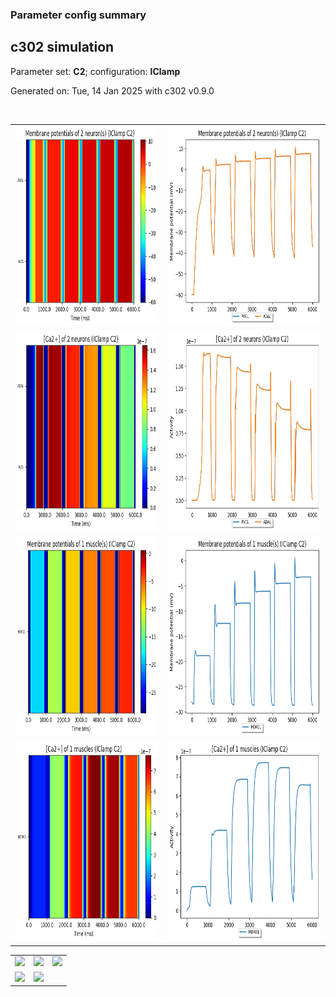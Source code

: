 ### Parameter config summary 
<h2>c302 simulation</h2>
<p>Parameter set: <b>C2</b>; configuration: <b>IClamp</b></p>
<p>Generated on: Tue, 14 Jan 2025 with c302 v0.9.0</p><br/>
<table>

<tr>
  <td><a href="images/neurons_C2_IClamp.png"><img alt=" " src="images/neurons_C2_IClamp.png" height="320"/></a></td>
  <td><a href="images/traces_neuron_IClamp_C2.png"><img alt=" " src="images/traces_neuron_IClamp_C2.png" height="320"/></a></td>
</tr>

<tr>
  <td><a href="images/neuron_activity_C2_IClamp.png"><img alt=" " src="images/neuron_activity_C2_IClamp.png" height="320"/></a></td>
  <td><a href="images/traces_neuron_activity_IClamp_C2.png"><img alt=" " src="images/traces_neuron_activity_IClamp_C2.png" height="320"/></a></td>
</tr>

<tr>
  <td><a href="images/muscles_C2_IClamp.png"><img alt=" " src="images/muscles_C2_IClamp.png" height="320"/></a></td>
  <td><a href="images/traces_muscles_IClamp_C2.png"><img alt=" " src="images/traces_muscles_IClamp_C2.png" height="320"/></a></td>
</tr>

<tr>
  <td><a href="images/muscle_activity_C2_IClamp.png"><img alt=" " src="images/muscle_activity_C2_IClamp.png" height="320"/></a></td>
  <td><a href="images/traces_muscles_activity_IClamp_C2.png"><img alt=" " src="images/traces_muscles_activity_IClamp_C2.png" height="320"/></a></td>
</tr>
</table>
<table>

<tr><td><a href="images/c302_C2_IClamp_exc_to_neurons.png"><img alt=" " src="images/c302_C2_IClamp_exc_to_neurons.png" height="320"/></a></td>

  <td><a href="images/c302_C2_IClamp_inh_to_neurons.png"><img alt=" " src="images/c302_C2_IClamp_inh_to_neurons.png" height="320"/></a></td>

  <td><a href="images/c302_C2_IClamp_elec_neurons_neurons.png"><img alt=" " src="images/c302_C2_IClamp_elec_neurons_neurons.png" height="320"/></a></td></tr>

<tr><td><a href="images/c302_C2_IClamp_exc_to_muscles.png"><img alt=" " src="images/c302_C2_IClamp_exc_to_muscles.png" height="320"/></a></td>

  <td><a href="images/c302_C2_IClamp_inh_to_muscles.png"><img alt=" " src="images/c302_C2_IClamp_inh_to_muscles.png" height="320"/></a></td></tr>
</table>
